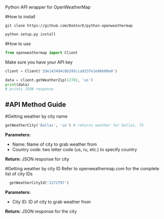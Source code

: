 Python API wrapper for OpenWeatherMap

#How to install
```
git clone https://github.com/DoktorE/python-openweathermap
```
```python
python setup.py install
```

#How to use
```python
from openweathermap import Client
```
Make sure you have your API key
```python
client = Client('2de143494c0b295cca9337e1e96b00e0')

data = client.getWeatherZip(12702, 'us')
print(data)
# prints JSON response 
```

#API Method Guide
-
#Getting weather by city name
```python
getWeatherCity('Dallas', 'us') # returns weather for Dallas, TX
```
**Parameters:**
  * Name: Name of city to grab weather from
  * Country code: two letter code (us, ru, etc.) to specify country

**Return:**
  JSON response for city
  
#Getting weather by city ID
Refer to openweathermap.com for the complete list of city IDs
```python
  getWeatherCityId('2172797') 
```
**Parameters:**
  * City ID: ID of city to grab weather from

**Return:**
  JSON response for the city
